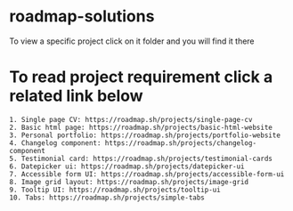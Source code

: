 # roadmap-solutions
To view a specific project click on it folder and you will find it there

# To read project requirement click a related link below
    1. Single page CV: https://roadmap.sh/projects/single-page-cv
    2. Basic html page: https://roadmap.sh/projects/basic-html-website
    3. Personal portfolio: https://roadmap.sh/projects/portfolio-website
    4. Changelog component: https://roadmap.sh/projects/changelog-component
    5. Testimonial card: https://roadmap.sh/projects/testimonial-cards
    6. Datepicker ui: https://roadmap.sh/projects/datepicker-ui
    7. Accessible form UI: https://roadmap.sh/projects/accessible-form-ui
    8. Image grid layout: https://roadmap.sh/projects/image-grid
    9. Tooltip UI: https://roadmap.sh/projects/tooltip-ui
    10. Tabs: https://roadmap.sh/projects/simple-tabs
